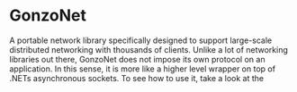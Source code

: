 GonzoNet
========

A portable network library specifically designed to support large-scale distributed networking with thousands of clients.
Unlike a lot of networking libraries out there, GonzoNet does not impose its own protocol on an application. In this sense, it is more like a higher level wrapper on top of .NETs asynchronous sockets.
To see how to use it, take a look at the 
